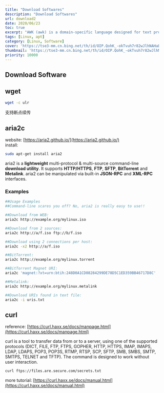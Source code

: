 ```yaml
---
title: "Download Softwares"
description: "Download Softwares"
url: download2
date: 2020/06/23
toc: true
excerpt: "AWK (awk) is a domain-specific language designed for text processing and typically used as a data extraction and reporting tool. Like sed and grep, it is a filter, and is a standard feature of most Unix-like operating systems."
tags: [Linux, apt]
category: [Linux, Software]
cover: 'https://tse3-mm.cn.bing.net/th/id/OIP.QohK_-okTvuh7r82wJlhNAHaE9?w=465&h=180'
thumbnail: 'https://tse3-mm.cn.bing.net/th/id/OIP.QohK_-okTvuh7r82wJlhNAHaE9?w=180&h=180'
priority: 10000
---
```


## Download Software

<a name="QK6Hj"></a>
## wget

```bash
wget -c ulr
```

支持断点续传


<a name="DowT6"></a>
## aria2c
website: [https://aria2.github.io/](https://aria2.github.io/)<br />install:
```bash
sudo apt-get install aria2
```
aria2 is a **lightweight** multi-protocol & multi-source command-line **download utility**. It supports **HTTP/HTTPS**, **FTP**, **SFTP**, **BitTorrent** and **Metalink**. aria2 can be manipulated via built-in **JSON-RPC** and **XML-RPC** interfaces.

<a name="JJbwG"></a>
### Examples

```bash
##Usage Examples
##Command-line scares you off? No, aria2 is really easy to use!!

##Download from WEB:
aria2c http://example.org/mylinux.iso

##Download from 2 sources:
aria2c http://a/f.iso ftp://b/f.iso

##Download using 2 connections per host:
aria2c -x2 http://a/f.iso

##BitTorrent:
aria2c http://example.org/mylinux.torrent

##BitTorrent Magnet URI:
aria2c 'magnet:?xt=urn:btih:248D0A1CD08284299DE78D5C1ED359BB46717D8C'

##Metalink:
aria2c http://example.org/mylinux.metalink

##Download URIs found in text file:
aria2c -i uris.txt
```

<a name="48Jvx"></a>
## curl
reference: [https://curl.haxx.se/docs/manpage.html](https://curl.haxx.se/docs/manpage.html)

curl is a tool to transfer data from or to a server, using one of the supported protocols (DICT, FILE, FTP, FTPS, GOPHER, HTTP, HTTPS, IMAP, IMAPS, LDAP, LDAPS, POP3, POP3S, RTMP, RTSP, SCP, SFTP, SMB, SMBS, SMTP, SMTPS, TELNET and TFTP). The command is designed to work without user interaction.

```bash
curl ftps://files.are.secure.com/secrets.txt
```

more tutorial: [https://curl.haxx.se/docs/manual.html](https://curl.haxx.se/docs/manual.html)
